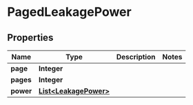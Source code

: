 

# PagedLeakagePower

## Properties

Name | Type | Description | Notes
------------ | ------------- | ------------- | -------------
**page** | **Integer** |  | 
**pages** | **Integer** |  | 
**power** | [**List&lt;LeakagePower&gt;**](LeakagePower.md) |  | 



